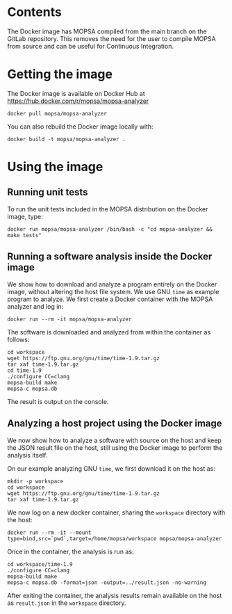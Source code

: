 # Contents

The Docker image has MOPSA compiled from the main branch on the GitLab repository.
This removes the need for the user to compile MOPSA from source and can be useful for Continuous Integration.


# Getting the image

The Docker image is available on Docker Hub at https://hub.docker.com/r/mopsa/mopsa-analyzer
```
docker pull mopsa/mopsa-analyzer
```

You can also rebuild the Docker image locally with:
```
docker build -t mopsa/mopsa-analyzer .
```

# Using the image


## Running unit tests

To run the unit tests included in the MOPSA distribution on the Docker image, type:
```
docker run mopsa/mopsa-analyzer /bin/bash -c "cd mopsa-analyzer && make tests"
```

## Running a software analysis inside the Docker image

We show how to download and analyze a program entirely on the Docker image, without altering the host file system.
We use GNU `time` as example program to analyze.
We first create a Docker container with the MOPSA analyzer and log in:
```
docker run --rm -it mopsa/mopsa-analyzer
```
The software is downloaded and analyzed from within the container as follows:
```
cd workspace
wget https://ftp.gnu.org/gnu/time/time-1.9.tar.gz
tar xaf time-1.9.tar.gz
cd time-1.9
./configure CC=clang
mopsa-build make
mopsa-c mopsa.db
```
The result is output on the console.


## Analyzing a host project using the Docker image

We now show how to analyze a software with source on the host and keep the JSON result file on the host, still using the Docker image to perform the analysis itself.

On our example analyzing GNU `time`, we first download it on the host as:
```
mkdir -p workspace
cd workspace
wget https://ftp.gnu.org/gnu/time/time-1.9.tar.gz
tar xaf time-1.9.tar.gz
```
We now log on a new docker container, sharing the `workspace` directory with the host:
```
docker run --rm -it --mount type=bind,src=`pwd`,target=/home/mopsa/workspace mopsa/mopsa-analyzer
```
Once in the container, the analysis is run as:
```
cd workspace/time-1.9
./configure CC=clang
mopsa-build make
mopsa-c mopsa.db -format=json -output=../result.json -no-warning
```
After exiting the container, the analysis results remain available on the host as `result.json` in the `workspace` directory.
